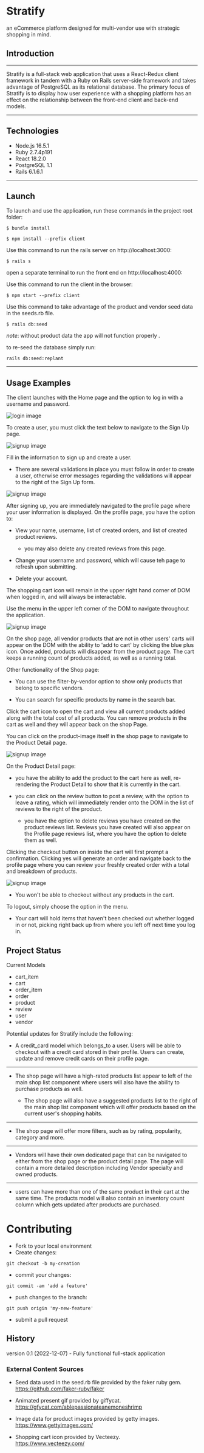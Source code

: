 # Stratify
an eCommerce platform designed for multi-vendor use with strategic shopping in mind.

## Introduction
---

Stratify is a full-stack web application that uses a React-Redux client framework in tandem with a Ruby on Rails server-side framework and takes advantage of PostgreSQL as its relational database. The primary focus of Stratify is to display how user experience with a shopping platform has an effect on the relationship between the front-end client and back-end models.

---
## Technologies

* Node.js 16.5.1
* Ruby 2.7.4p191
* React 18.2.0
* PostgreSQL 1.1
* Rails 6.1.6.1
---
## Launch
To launch and use the application, run these commands in the project root folder:

```
$ bundle install

$ npm install --prefix client
```

Use this command to run the rails server on  http://localhost:3000:
```
$ rails s
```
open a separate terminal to run the front end on http://localhost:4000:

Use this command to run the client in the browser:
```
$ npm start --prefix client
```
Use this command to take advantage of the product and vendor seed data in the seeds.rb file.
```
$ rails db:seed
```
*note*: without product data the app will not function properly .

to re-seed the database simply run:
```
rails db:seed:replant
```
---
## Usage Examples

The client launches with the Home page and the option to log in with a username and password.

![login image](https://github.com/Huntysaurus/stratify-app/blob/main/images/login%20screen.jpg)

To create a user, you must click the text below to navigate to the Sign Up page.

![signup image](https://github.com/Huntysaurus/stratify-app/blob/main/images/sign%20up.jpg)

Fill in the information to sign up and create a user.

* There are several validations in place you must follow in order to create a user, otherwise error messages regarding the validations will appear to the right of the Sign Up form.

![signup image](https://github.com/Huntysaurus/stratify-app/blob/main/images/profile%20page.png)

After signing up, you are immediately navigated to the profile page where your user information is displayed. On the profile page, you have the option to:

* View your name, username, list of created orders, and list of created product reviews.
    * you may also delete any created reviews from this page.

* Change your username and password, which will cause teh page to refresh upon submitting.

* Delete your account.

The shopping cart icon will remain in the upper right hand corner of DOM when logged in, and will always be interactable.

Use the menu in the upper left corner of the DOM to navigate throughout the application.

![signup image](https://github.com/Huntysaurus/stratify-app/blob/main/images/shop%20page.png)

On the shop page, all vendor products that are not in other users' carts will appear on the DOM with the ability to 'add to cart' by clicking the blue plus icon. Once added, products will disappear from the product page. The cart keeps a running count of products added, as well as a running total.

Other functionality of the Shop page:

* You can use the filter-by-vendor option to show only products that belong to specific vendors.

* You can search for specific products by name in the search bar.

Click the cart icon to open the cart and view all current products added along with the total cost of all products. You can remove products in the cart as well and they will appear back on the shop Page. 

You can click on the product-image itself in the shop page to navigate to the Product Detail page.

![signup image](https://github.com/Huntysaurus/stratify-app/blob/main/images/product%20detail.png)

On the Product Detail page:
 
* you have the ability to add the product to the cart here as well, re-rendering the Product Detail to show that it is currently in the cart.

* you can click on the review button to post a review, with the option to leave a rating, which will immediately render onto the DOM in the list of reviews to the right of the product.
    * you have the option to delete reviews you have created on the product reviews list. Reviews you have created will also appear on the Profile page reviews list, where you have the option to delete them as well.

Clicking the checkout button on inside the cart will first prompt a confirmation. Clicking yes will generate an order and navigate back to the profile page where you can review your freshly created order with a total and breakdown of products.

![signup image](https://github.com/Huntysaurus/stratify-app/blob/main/images/cart%20icon.png)

* You won't be able to checkout without any products in the cart.

To logout, simply choose the option in the menu.

* Your cart will hold items that haven't been checked out whether logged in or not, picking right back up from where you left off next time you log in.

## Project Status

Current Models

* cart_item
* cart
* order_item
* order
* product
* review
* user
* vendor

Potential updates for Stratify include the following:

* A credit_card model which belongs_to a user. Users will be able to checkout with a credit card stored in their profile. Users can create, update and remove credit cards on their profile page.
---
* The shop page will have a high-rated products list appear to left of the main shop list component where users will also have the ability to purchase products as well.

    * The shop page will also have a suggested products list to the right of the main shop list component which will offer products based on the current user's shopping habits.
---
* The shop page will offer more filters, such as by rating, popularity, category and more.
---

* Vendors will have their own dedicated page that can be navigated to either from the shop page or the product detail page. The page will contain a more detailed description including Vendor specialty and owned products.
---
* users can have more than one of the same product in their cart at the same time. The products model will also contain an inventory count column which gets updated after products are purchased.

# Contributing

* Fork to your local environment
* Create changes:
```
git checkout -b my-creation
```
* commit your changes:
```
git commit -am 'add a feature'
```
* push changes to the branch:
```
git push origin 'my-new-feature'
```
* submit a pull request

## History

version 0.1 (2022-12-07) - Fully functional full-stack application

### External Content Sources

* Seed data used in the seed.rb file provided by the faker ruby gem.  
https://github.com/faker-ruby/faker

* Animated present gif provided by giffycat.  
https://gfycat.com/ablepassionateanemoneshrimp

* Image data for product images provided by getty images.  
https://www.gettyimages.com/

* Shopping cart icon provided by Vecteezy.   
https://www.vecteezy.com/